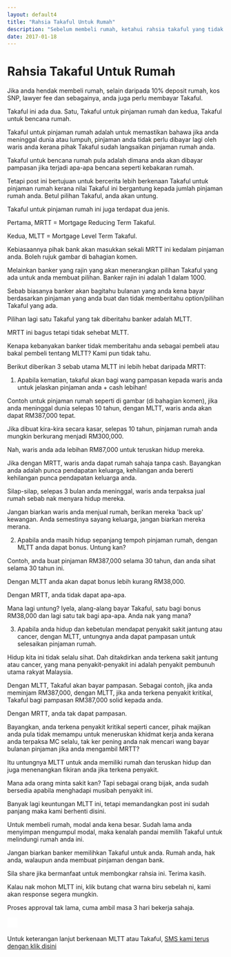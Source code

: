 ```yaml
---
layout: default4
title: "Rahsia Takaful Untuk Rumah"
description: "Sebelum membeli rumah, ketahui rahsia takaful yang tidak diberitahu oleh pihak bank."
date: 2017-01-18
---
```


# Rahsia Takaful Untuk Rumah

Jika anda hendak membeli rumah, selain daripada 10% deposit rumah, kos SNP, lawyer fee dan sebagainya, anda juga perlu membayar Takaful.

Takaful ini ada dua. Satu, Takaful untuk pinjaman rumah dan kedua, Takaful untuk bencana rumah.

Takaful untuk pinjaman rumah adalah untuk memastikan bahawa jika anda meninggal dunia atau lumpuh, pinjaman anda tidak perlu dibayar lagi oleh waris anda kerana pihak Takaful sudah langsaikan pinjaman rumah anda.

Takaful untuk bencana rumah pula adalah dimana anda akan dibayar pampasan jika terjadi apa-apa bencana seperti kebakaran rumah.

Tetapi post ini bertujuan untuk bercerita lebih berkenaan Takaful untuk pinjaman rumah kerana nilai Takaful ini bergantung kepada jumlah pinjaman rumah anda. Betul pilihan Takaful, anda akan untung.

Takaful untuk pinjaman rumah ini juga terdapat dua jenis. 

Pertama, MRTT = Mortgage Reducing Term Takaful. 

Kedua, MLTT = Mortgage Level Term Takaful.

Kebiasaannya pihak bank akan masukkan sekali MRTT ini kedalam pinjaman anda. Boleh rujuk gambar di bahagian komen. 

Melainkan banker yang rajin yang akan menerangkan pilihan Takaful yang ada untuk anda membuat pilihan. Banker rajin ini adalah 1 dalam 1000. 

Sebab biasanya banker akan bagitahu bulanan yang anda kena bayar berdasarkan pinjaman yang anda buat dan tidak memberitahu option/pilihan Takaful yang ada.

Pilihan lagi satu Takaful yang tak diberitahu banker adalah MLTT. 

MRTT ini bagus tetapi tidak sehebat MLTT. 

Kenapa kebanyakan banker tidak memberitahu anda sebagai pembeli atau bakal pembeli tentang MLTT? Kami pun tidak tahu.

Berikut diberikan 3 sebab utama MLTT ini lebih hebat daripada MRTT:

1) Apabila kematian, takaful akan bagi wang pampasan kepada waris anda untuk jelaskan pinjaman anda + cash lebihan!

Contoh untuk pinjaman rumah seperti di gambar (di bahagian komen), jika anda meninggal dunia selepas 10 tahun, dengan MLTT, waris anda akan dapat RM387,000 tepat. 

Jika dibuat kira-kira secara kasar, selepas 10 tahun, pinjaman rumah anda mungkin berkurang menjadi RM300,000. 

Nah, waris anda ada lebihan RM87,000 untuk teruskan hidup mereka. 

Jika dengan MRTT, waris anda dapat rumah sahaja tanpa cash. Bayangkan anda adalah punca pendapatan keluarga, kehilangan anda bererti kehilangan punca pendapatan keluarga anda. 

Silap-silap, selepas 3 bulan anda meninggal, waris anda terpaksa jual rumah sebab nak menyara hidup mereka. 

Jangan biarkan waris anda menjual rumah, berikan mereka 'back up' kewangan. Anda semestinya sayang keluarga, jangan biarkan mereka merana.

2) Apabila anda masih hidup sepanjang tempoh pinjaman rumah, dengan MLTT anda dapat bonus. Untung kan?

Contoh, anda buat pinjaman RM387,000 selama 30 tahun, dan anda sihat selama 30 tahun ini.

Dengan MLTT anda akan dapat bonus lebih kurang RM38,000. 

Dengan MRTT, anda tidak dapat apa-apa. 

Mana lagi untung? Iyela, alang-alang bayar Takaful, satu bagi bonus RM38,000 dan lagi satu tak bagi apa-apa. Anda nak yang mana?

3) Apabila anda hidup dan kebetulan mendapat penyakit sakit jantung atau cancer, dengan MLTT, untungnya anda dapat pampasan untuk selesaikan pinjaman rumah.

Hidup kita ini tidak selalu sihat. Dah ditakdirkan anda terkena sakit jantung atau cancer, yang mana penyakit-penyakit ini adalah penyakit pembunuh utama rakyat Malaysia.

Dengan MLTT, Takaful akan bayar pampasan. Sebagai contoh, jika anda meminjam RM387,000, dengan MLTT, jika anda terkena penyakit kritikal, Takaful bagi pampasan RM387,000 solid kepada anda. 

Dengan MRTT, anda tak dapat pampasan. 

Bayangkan, anda terkena penyakit kritikal seperti cancer, pihak majikan anda pula tidak memampu untuk meneruskan khidmat kerja anda kerana anda terpaksa MC selalu, tak ker pening anda nak mencari wang bayar bulanan pinjaman jika anda mengambil MRTT? 

Itu untungnya MLTT untuk anda memiliki rumah dan teruskan hidup dan juga menenangkan fikiran anda jika terkena penyakit. 

Mana ada orang minta sakit kan? Tapi sebagai orang bijak, anda sudah bersedia apabila menghadapi musibah penyakit ini.

Banyak lagi keuntungan MLTT ini, tetapi memandangkan post ini sudah panjang maka kami berhenti disini.

Untuk membeli rumah, modal anda kena besar. Sudah lama anda menyimpan mengumpul modal, maka kenalah pandai memilih Takaful untuk melindungi rumah anda ini. 

Jangan biarkan banker memilihkan Takaful untuk anda. Rumah anda, hak anda, walaupun anda membuat pinjaman dengan bank.

Sila share jika bermanfaat untuk membongkar rahsia ini. Terima kasih.

Kalau nak mohon MLTT ini, klik butang chat warna biru sebelah ni, kami akan response segera mungkin.

Proses approval tak lama, cuma ambil masa 3 hari bekerja sahaja. 

   <div class="socialbutton-wrapper">
        <a href="https://www.facebook.com/sharer/sharer.php?u=http://takafulis.com%2Fartikel%2Fmedikel-kad">
            <div class="socialbutton facebook" data-share-url="http://takafulis.com/artikel/medikel-kad">
               <p class="icon">
                    <img src="/images/iconfacebook.png" />
               </p>
            </div>
        </a>
    </div>

Untuk keterangan lanjut berkenaan MLTT atau Takaful, [SMS kami terus dengan klik disini](http://takafulis.com/sms.html)
